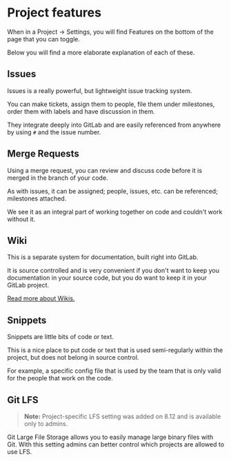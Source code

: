# Project features

When in a Project -> Settings, you will find Features on the bottom of the page that you can toggle.

Below you will find a more elaborate explanation of each of these.

## Issues

Issues is a really powerful, but lightweight issue tracking system.

You can make tickets, assign them to people, file them under milestones, order them with labels and have discussion in them.

They integrate deeply into GitLab and are easily referenced from anywhere by using `#` and the issue number.

## Merge Requests

Using a merge request, you can review and discuss code before it is merged in the branch of your code.

As with issues, it can be assigned; people, issues, etc. can be referenced; milestones attached.

We see it as an integral part of working together on code and couldn't work without it.

## Wiki

This is a separate system for documentation, built right into GitLab.

It is source controlled and is very convenient if you don't want to keep you documentation in your source code, but you do want to keep it in your GitLab project.

[Read more about Wikis.](../user/project/wiki/index.md)

## Snippets

Snippets are little bits of code or text.

This is a nice place to put code or text that is used semi-regularly within the project, but does not belong in source control.

For example, a specific config file that is used by the team that is only valid for the people that work on the code.

## Git LFS

>**Note:** Project-specific LFS setting was added on 8.12 and is available only to admins.

Git Large File Storage allows you to easily manage large binary files with Git.
With this setting admins can better control which projects are allowed to use 
LFS. 
